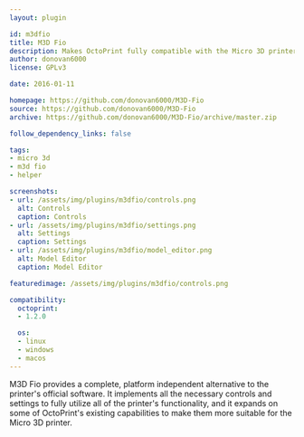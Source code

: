 ```yaml
---
layout: plugin

id: m3dfio
title: M3D Fio
description: Makes OctoPrint fully compatible with the Micro 3D printer
author: donovan6000
license: GPLv3

date: 2016-01-11

homepage: https://github.com/donovan6000/M3D-Fio
source: https://github.com/donovan6000/M3D-Fio
archive: https://github.com/donovan6000/M3D-Fio/archive/master.zip

follow_dependency_links: false

tags:
- micro 3d
- m3d fio
- helper

screenshots:
- url: /assets/img/plugins/m3dfio/controls.png
  alt: Controls
  caption: Controls
- url: /assets/img/plugins/m3dfio/settings.png
  alt: Settings
  caption: Settings
- url: /assets/img/plugins/m3dfio/model_editor.png
  alt: Model Editor
  caption: Model Editor

featuredimage: /assets/img/plugins/m3dfio/controls.png

compatibility:
  octoprint:
  - 1.2.0

  os:
  - linux
  - windows
  - macos
---
```


M3D Fio provides a complete, platform independent alternative to the printer's official software. It implements all the necessary controls and settings to fully utilize all of the printer's functionality, and it expands on some of OctoPrint's existing capabilities to make them more suitable for the Micro 3D printer.
